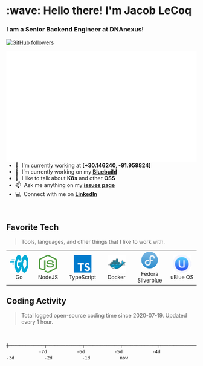 <h1 align="left" id="brogrammer-title">:wave: Hello there! I'm Jacob LeCoq</h1>
<h3 align="left">I am a Senior Backend Engineer at DNAnexus!</h3>

<p align="left">
  <a href="https://github.com/bayou-brogrammer?tab=followers">
    <img alt="GitHub followers" src="https://img.shields.io/github/followers/bayou-brogrammer?style=flat&logo=github">
  </a>
</p>

<a href="#brogrammer-title">
  <img src="https://raw.githubusercontent.com/MacroPower/github-stats-transparent/output/generated/overview.svg" alt="macropower" align="right" />
</a>

- :office: &nbsp;I'm currently working at **[+30.146240, -91.959824]**
- :seedling: &nbsp;I’m currently working on my **[Bluebuild]**
- :speech_balloon: &nbsp;I like to talk about **K8s** and other **OSS**
- :mailbox: &nbsp;Ask me anything on my **[issues page]**
- :computer: &nbsp;Connect with me on **[LinkedIn]**

<br>

<h2 align="left" id="brogrammer-tech">Favorite Tech</h2>

> Tools, languages, and other things that I like to work with.

<table>
  <tr>
    <td align="center" width="96">
      <a href="#brogrammer-tech">
        <img src="./imgs/go-flat.svg" width="48" height="48" alt="Golang" />
      </a>
      <br>Go
    </td>
    <td align="center" width="96">
      <a href="#brogrammer-tech">
        <img src="./imgs/node-js.svg" width="48" height="48" alt="Python" />
      </a>
      <br>NodeJS
    </td>
    <td align="center" width="96">
      <a href="#brogrammer-tech">
        <img src="./imgs/typescript-original.svg" width="48" height="48" alt="TypeScript" />
      </a>
      <br>TypeScript
    </td>
    <td align="center" width="96"> 
      <a href="#brogrammer-tech" >
        <img src="./imgs/docker-original.svg" width="48" height="48" alt="Docker" />
      </a>
      <br>Docker
    </td>
    <td align="center"  width="96">
      <a href="#brogrammer-tech">
        <img src="./imgs/fedora.svg" width="48" height="48" alt="Fedora Silverblue" />
      </a>
      <br>Fedora Silverblue
    </td>
    <td align="center"  width="96">
      <a href="#brogrammer-tech">
        <img src="./imgs/ublue.png" width="48" height="48" alt="uBlue OS" />
      </a>
      <br>uBlue OS
    </td>
  </tr>
</table>

<h2 align="left">Coding Activity</h2>

> Total logged open-source coding time since 2020-07-19. Updated every 1 hour.

<!-- prettier-ignore-start -->
<!-- START_SECTION:ascii_graph -->

```

             ┼─────────────┬─────────────┬─────────────┬─────────────┬─────────────┬─────────────┬─────────────┤ 
            -7d           -6d           -5d           -4d           -3d           -2d           -1d           now
```

<!-- END_SECTION:ascii_graph -->
<!-- prettier-ignore-end -->

<!-- links -->

[Bluebuild]: https://blue-build.org "Bluebuild Home"
[issues page]: https://github.com//bayou-brogrammer//bayou-brogrammer/issues "BayouBrogrammer/issues"
[linkedin]: https://www.linkedin.com/in/jacob-lecoq "Jacob LeCoq LinkedIn"
